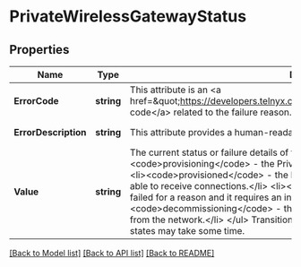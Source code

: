 # PrivateWirelessGatewayStatus

## Properties
Name | Type | Description | Notes
------------ | ------------- | ------------- | -------------
**ErrorCode** | **string** | This attribute is an &lt;a href&#x3D;\&quot;https://developers.telnyx.com/docs/api/v2/overview#errors\&quot;&gt;error code&lt;/a&gt; related to the failure reason. | [optional] [default to null]
**ErrorDescription** | **string** | This attribute provides a human-readable explanation of why a failure happened. | [optional] [default to null]
**Value** | **string** | The current status or failure details of the Private Wireless Gateway. &lt;ul&gt;  &lt;li&gt;&lt;code&gt;provisioning&lt;/code&gt; - the Private Wireless Gateway is being provisioned.&lt;/li&gt;  &lt;li&gt;&lt;code&gt;provisioned&lt;/code&gt; - the Private Wireless Gateway was provisioned and able to receive connections.&lt;/li&gt;  &lt;li&gt;&lt;code&gt;failed&lt;/code&gt; - the provisioning had failed for a reason and it requires an intervention.&lt;/li&gt;  &lt;li&gt;&lt;code&gt;decommissioning&lt;/code&gt; - the Private Wireless Gateway is being removed from the network.&lt;/li&gt;  &lt;/ul&gt;  Transitioning between the provisioning and provisioned states may take some time. | [optional] [default to VALUE.PROVISIONING]

[[Back to Model list]](../README.md#documentation-for-models) [[Back to API list]](../README.md#documentation-for-api-endpoints) [[Back to README]](../README.md)


